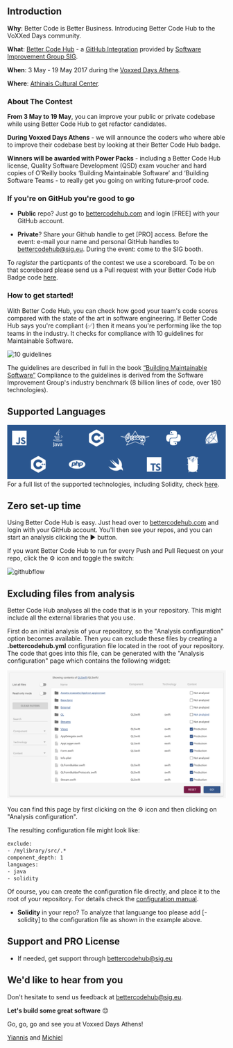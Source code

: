 ## Introduction

**Why**: Better Code is Better Business. Introducing Better Code Hub to the VoXXed Days community. 

**What**: [Better Code Hub](https://bettercodehub.com) - a [GitHub Integration](https://github.com/integrations/better-code-hub) provided by [Software Improvement Group SIG](https://www.sig.eu).

**When**: 3 May - 19 May 2017 during the [Voxxed Days Athens](https://voxxeddays.com/athens/).

**Where**: [Athinais Cultural Center](http://www.athinais.com.gr/en/).

### About The Contest  

**From 3 May to 19 May**, you can improve your public or private codebase while using Better Code Hub to get refactor candidates. 

**During Voxxed Days Athens** - we will announce the coders who where able to improve their codebase best by looking at their Better Code Hub badge. 

**Winners will be awarded with Power Packs** - including a Better Code Hub license, Quality Software Development (QSD) exam voucher and hard copies of O'Reilly books ‘Building Maintainable Software’ and ‘Building Software Teams - to really get you going on writing future-proof code. 


### If you're on GitHub you're good to go 

* **Public** repo? Just go to [bettercodehub.com](https://bettercodehub.com) and login [FREE] with your GitHub account.

* **Private**? Share your Github handle to get [PRO] access. Before the event: e-mail your name and personal GitHub handles to [bettercodehub@sig.eu](mailto:bettercodehub@sig.eu). During the event: come to the SIG booth.

To _register_ the particpants of the contest we use a scoreboard. To be on that scoreboard please send us a Pull request with your Better Code Hub Badge code [here](https://github.com/voxxeddaysathens/voxxeddaysathens.github.io/blob/master/voxxeddaysathensscoreboard.md).

### How to get started! 

With Better Code Hub, you can check how good your team's code scores compared with the state of the art in software engineering. If Better Code Hub says you're compliant (✅) then it means you're performing like the top teams in the industry. It checks for compliance with 10 guidelines for Maintainable Software. 

![10 guidelines](https://cdn-images-1.medium.com/max/1440/1*TS-ZTeI7sQS7dy_AlMqSXQ.png)

The guidelines are described in full in the book [“Building Maintainable Software”](http://shop.oreilly.com/product/0636920049159.do) Compliance to the guidelines is derived from the Software Improvement Group's industry benchmark (8 billion lines of code, over 180 technologies). 

## Supported Languages

![Languages](languages.png)
For a full list of the supported technologies, including Solidity, check [here](https://bettercodehub.com/docs/configuration-manual).

## Zero set-up time

Using Better Code Hub is easy. Just head over to [bettercodehub.com](https://bettercodehub.com) and login with your GitHub account. You'll then see your repos, and you can start an analysis clicking the ▶️ button. 

If you want Better Code Hub to run for every Push and Pull Request on your repo, click the ⚙ icon and toggle the switch:

![githubflow](https://cdn-images-1.medium.com/max/720/1*N4wz389i80UbXKnjSp_QoA.png "Activate GitHub flow")

## Excluding files from analysis

Better Code Hub analyses all the code that is in your repository. This might include all the external libraries that you use. 

First do an initial analysis of your repository, so the "Analysis configuration" option becomes available. Then you can exclude these files by creating a **.bettercodehub.yml** configuration file located in the root of your repository. The code that goes into this file, can be generated with the "Analysis configuration" page which contains the following widget:

![BCH Config](yml.png)

You can find this page by first clicking on the ⚙ icon and then clicking on "Analysis configuration". 

The resulting configuration file might look like:

~~~~
exclude:
- /mylibrary/src/.*
component_depth: 1
languages:
- java
- solidity
~~~~

Of course, you can create the configuration file directly, and place it to the root of your repository. For details check the [configuration manual](https://bettercodehub.com/docs/configuration-manual).

* **Solidity** in your repo? To analyze that languange too please add [- solidity] to the configuration file as shown in the example above. 


## Support and PRO License 

* If needed, get support through bettercodehub@sig.eu

## We'd like to hear from you
Don't hesitate to send us feedback at [bettercodehub@sig.eu](mailto://bettercodehub@sig.eu]). 

**Let's build some great software** 😊

Go, go, go and see you at Voxxed Days Athens! 

[Yiannis](https://github.com/ykanell) and [Michiel](https://github.com/michielcuijpers)

